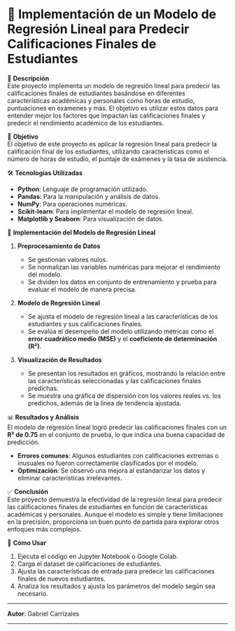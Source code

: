# 📌 Implementación de un Modelo de Regresión Lineal para Predecir Calificaciones Finales de Estudiantes

📖 **Descripción**  
Este proyecto implementa un modelo de regresión lineal para predecir las calificaciones finales de estudiantes basándose en diferentes características académicas y personales como horas de estudio, puntuaciones en exámenes y más. El objetivo es utilizar estos datos para entender mejor los factores que impactan las calificaciones finales y predecir el rendimiento académico de los estudiantes.

🎯 **Objetivo**  
El objetivo de este proyecto es aplicar la regresión lineal para predecir la calificación final de los estudiantes, utilizando características como el número de horas de estudio, el puntaje de exámenes y la tasa de asistencia.

🛠️ **Tecnologías Utilizadas**  
- **Python**: Lenguaje de programación utilizado.
- **Pandas**: Para la manipulación y análisis de datos.
- **NumPy**: Para operaciones numéricas.
- **Scikit-learn**: Para implementar el modelo de regresión lineal.
- **Matplotlib y Seaborn**: Para visualización de datos.
  
📌 **Implementación del Modelo de Regresión Lineal**  
1. **Preprocesamiento de Datos**  
   - Se gestionan valores nulos.
   - Se normalizan las variables numéricas para mejorar el rendimiento del modelo.
   - Se dividen los datos en conjunto de entrenamiento y prueba para evaluar el modelo de manera precisa.

2. **Modelo de Regresión Lineal**  
   - Se ajusta el modelo de regresión lineal a las características de los estudiantes y sus calificaciones finales.
   - Se evalúa el desempeño del modelo utilizando métricas como el **error cuadrático medio (MSE)** y el **coeficiente de determinación (R²)**.
   
3. **Visualización de Resultados**  
   - Se presentan los resultados en gráficos, mostrando la relación entre las características seleccionadas y las calificaciones finales predichas.
   - Se muestra una gráfica de dispersión con los valores reales vs. los predichos, además de la línea de tendencia ajustada.

📊 **Resultados y Análisis**  
El modelo de regresión lineal logró predecir las calificaciones finales con un **R² de 0.75** en el conjunto de prueba, lo que indica una buena capacidad de predicción.  
- **Errores comunes**: Algunos estudiantes con calificaciones extremas o inusuales no fueron correctamente clasificados por el modelo.  
- **Optimización**: Se observó una mejora al estandarizar los datos y eliminar características irrelevantes.

✅ **Conclusión**  
Este proyecto demuestra la efectividad de la regresión lineal para predecir las calificaciones finales de estudiantes en función de características académicas y personales. Aunque el modelo es simple y tiene limitaciones en la precisión, proporciona un buen punto de partida para explorar otros enfoques más complejos.

🚀 **Cómo Usar**  
1. Ejecuta el código en Jupyter Notebook o Google Colab.
2. Carga el dataset de calificaciones de estudiantes.
3. Ajusta las características de entrada para predecir las calificaciones finales de nuevos estudiantes.
4. Analiza los resultados y ajusta los parámetros del modelo según sea necesario.

---

**Autor**: Gabriel Carrizales

---
